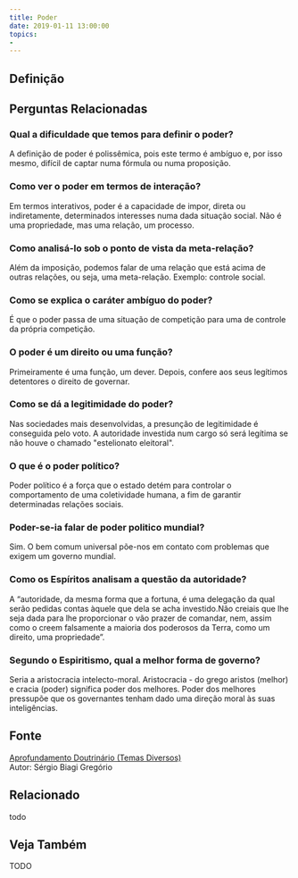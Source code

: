 ```yaml
---
title: Poder
date: 2019-01-11 13:00:00
topics: 
- 
---
```


## Definição


## Perguntas Relacionadas

### Qual a dificuldade que temos para definir o poder?
A definição de poder é polissêmica, pois este termo é ambíguo e, por
isso mesmo, difícil de captar numa fórmula ou numa proposição.

### Como ver o poder em termos de interação?
Em termos interativos, poder é a capacidade de impor, direta ou
indiretamente, determinados interesses numa dada situação social. Não
é uma propriedade, mas uma relação, um processo.

### Como analisá-lo sob o ponto de vista da meta-relação?
Além da imposição, podemos falar de uma relação que está acima de
outras relações, ou seja, uma meta-relação. Exemplo: controle social.

### Como se explica o caráter ambíguo do poder?
É que o poder passa de uma situação de competição para uma de controle
da própria competição.

### O poder é um direito ou uma função?
Primeiramente é uma função, um dever. Depois, confere aos seus
legítimos detentores o direito de governar.

### Como se dá a legitimidade do poder?
Nas sociedades mais desenvolvidas, a presunção de legitimidade é
conseguida pelo voto. A autoridade investida num cargo só será legítima
se não houve o chamado "estelionato eleitoral".

### O que é o poder político?
Poder político é a força que o estado detém para controlar o
comportamento de uma coletividade humana, a fim de garantir determinadas
relações sociais.

### Poder-se-ia falar de poder politico mundial?
Sim. O bem comum universal põe-nos em contato com problemas que exigem
um governo mundial.

### Como os Espíritos analisam a questão da autoridade?
A “autoridade, da mesma forma que a fortuna, é uma delegação da qual
serão pedidas contas àquele que dela se acha investido.Não creiais que
lhe seja dada para lhe proporcionar o vão prazer de comandar, nem, assim
como o creem falsamente a maioria dos poderosos da Terra, como um
direito, uma propriedade”.

### Segundo o Espiritismo, qual a melhor forma de governo?
Seria a aristocracia intelecto-moral. Aristocracia - do grego
aristos (melhor) e cracia (poder) significa poder dos melhores.
Poder dos melhores pressupõe que os governantes tenham dado uma direção
moral às suas inteligências.

## Fonte
[Aprofundamento Doutrinário (Temas Diversos)](https://sites.google.com/view/aprofundamentodoutrinario/poder)  
Autor: Sérgio Biagi Gregório



## Relacionado
todo

## Veja Também
TODO


